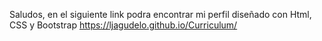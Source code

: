 Saludos, en el siguiente link podra encontrar mi perfil diseñado con Html, CSS y Bootstrap
https://ljagudelo.github.io/Curriculum/
